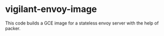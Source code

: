 # vigilant-envoy-image
This code builds a GCE image for a stateless envoy server with the help of packer.
